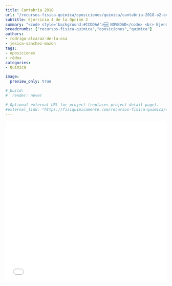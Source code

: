 ```yaml
---
title: Cantabria 2018
url: "/recursos-fisica-quimica/oposiciones/quimica/cantabria-2018-o2-e4"
subtitle: Ejercicio 4 de la Opción 2
summary: "<code style='background:#CCDDAA'>🆕 NOVEDAD</code> <br> Ejercicio 4 de la Opción 2."
breadcrumbs: ["recursos-fisica-quimica","oposiciones","quimica"]
authors:
- rodrigo-alcaraz-de-la-osa
- jesica-sanchez-mazon
tags:
- oposiciones
- rédox
categories:
- Química

image:
  preview_only: true

#_build:
#  render: never

# Optional external URL for project (replaces project detail page).
#external_link: "https://fisiquimicamente.com/recursos-fisica-quimica/oposiciones/quimica/cantabria-2018-o2-e4/cantabria-2018-o2-e4.pdf"
---
```


<iframe id="pdf-js-viewer" src="/pdfjs-2.7.570-dist/web/viewer.html?file=%2Frecursos-fisica-quimica%2Foposiciones%2Fquimica%2Fcantabria-2018-o2-e4%2Fcantabria-2018-o2-e4.pdf" title="webviewer" frameborder="0" width="100%" height="500"></iframe>
